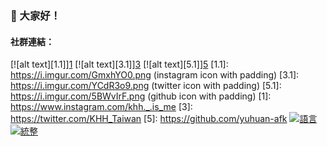 
### :wave: 大家好！
#### 社群連結： 
[![alt text][1.1]][1]()
[![alt text][3.1]][3]()
[![alt text][5.1]][5]()
[1.1]: https://i.imgur.com/GmxhYO0.png (instagram icon with padding)
[3.1]: https://i.imgur.com/YCdR3o9.png (twitter icon with padding)
[5.1]: https://i.imgur.com/5BWvIrF.png (github icon with padding)
[1]: https://www.instagram.com/khh._.is_me
[3]: https://twitter.com/KHH_Taiwan
[5]: https://github.com/yuhuan-afk
[![語言](https://github-readme-stats.vercel.app/api/top-langs/?username=yuhuan-afk)](https://github.com/yuhuan-afk)
[![統整](https://github-readme-stats.vercel.app/api?username=yuhuan-afk&show_icons=true)]()
